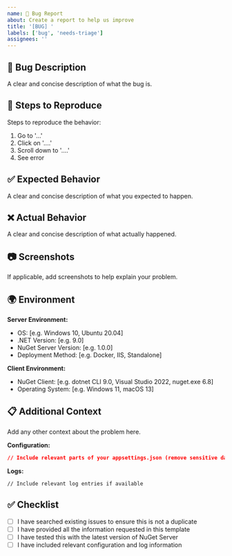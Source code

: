 ```yaml
---
name: 🐛 Bug Report
about: Create a report to help us improve
title: '[BUG] '
labels: ['bug', 'needs-triage']
assignees: ''
---
```


## 🐛 Bug Description

A clear and concise description of what the bug is.

## 🔄 Steps to Reproduce

Steps to reproduce the behavior:

1. Go to '...'
2. Click on '....'
3. Scroll down to '....'
4. See error

## ✅ Expected Behavior

A clear and concise description of what you expected to happen.

## ❌ Actual Behavior

A clear and concise description of what actually happened.

## 📷 Screenshots

If applicable, add screenshots to help explain your problem.

## 🌍 Environment

**Server Environment:**
- OS: [e.g. Windows 10, Ubuntu 20.04]
- .NET Version: [e.g. 9.0]
- NuGet Server Version: [e.g. 1.0.0]
- Deployment Method: [e.g. Docker, IIS, Standalone]

**Client Environment:**
- NuGet Client: [e.g. dotnet CLI 9.0, Visual Studio 2022, nuget.exe 6.8]
- Operating System: [e.g. Windows 11, macOS 13]

## 📋 Additional Context

Add any other context about the problem here.

**Configuration:**
```json
// Include relevant parts of your appsettings.json (remove sensitive data like API keys)
```

**Logs:**
```
// Include relevant log entries if available
```

## ✅ Checklist

- [ ] I have searched existing issues to ensure this is not a duplicate
- [ ] I have provided all the information requested in this template
- [ ] I have tested this with the latest version of NuGet Server
- [ ] I have included relevant configuration and log information
